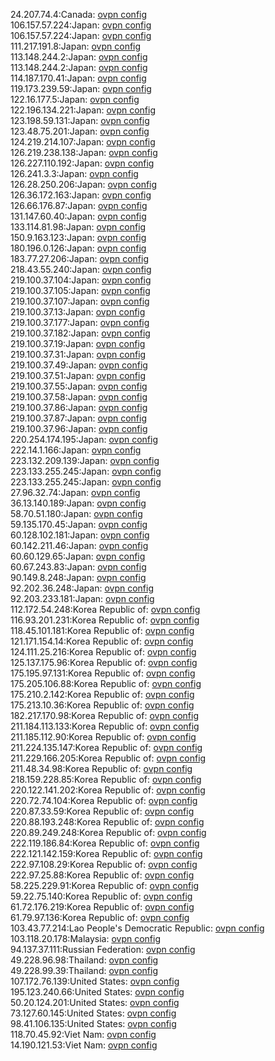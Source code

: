 24.207.74.4:Canada: [ovpn config](vpn/24_207_74_4.ovpn)  
106.157.57.224:Japan: [ovpn config](vpn/106_157_57_224.ovpn)  
106.157.57.224:Japan: [ovpn config](vpn/106_157_57_224.ovpn)  
111.217.191.8:Japan: [ovpn config](vpn/111_217_191_8.ovpn)  
113.148.244.2:Japan: [ovpn config](vpn/113_148_244_2.ovpn)  
113.148.244.2:Japan: [ovpn config](vpn/113_148_244_2.ovpn)  
114.187.170.41:Japan: [ovpn config](vpn/114_187_170_41.ovpn)  
119.173.239.59:Japan: [ovpn config](vpn/119_173_239_59.ovpn)  
122.16.177.5:Japan: [ovpn config](vpn/122_16_177_5.ovpn)  
122.196.134.221:Japan: [ovpn config](vpn/122_196_134_221.ovpn)  
123.198.59.131:Japan: [ovpn config](vpn/123_198_59_131.ovpn)  
123.48.75.201:Japan: [ovpn config](vpn/123_48_75_201.ovpn)  
124.219.214.107:Japan: [ovpn config](vpn/124_219_214_107.ovpn)  
126.219.238.138:Japan: [ovpn config](vpn/126_219_238_138.ovpn)  
126.227.110.192:Japan: [ovpn config](vpn/126_227_110_192.ovpn)  
126.241.3.3:Japan: [ovpn config](vpn/126_241_3_3.ovpn)  
126.28.250.206:Japan: [ovpn config](vpn/126_28_250_206.ovpn)  
126.36.172.163:Japan: [ovpn config](vpn/126_36_172_163.ovpn)  
126.66.176.87:Japan: [ovpn config](vpn/126_66_176_87.ovpn)  
131.147.60.40:Japan: [ovpn config](vpn/131_147_60_40.ovpn)  
133.114.81.98:Japan: [ovpn config](vpn/133_114_81_98.ovpn)  
150.9.163.123:Japan: [ovpn config](vpn/150_9_163_123.ovpn)  
180.196.0.126:Japan: [ovpn config](vpn/180_196_0_126.ovpn)  
183.77.27.206:Japan: [ovpn config](vpn/183_77_27_206.ovpn)  
218.43.55.240:Japan: [ovpn config](vpn/218_43_55_240.ovpn)  
219.100.37.104:Japan: [ovpn config](vpn/219_100_37_104.ovpn)  
219.100.37.105:Japan: [ovpn config](vpn/219_100_37_105.ovpn)  
219.100.37.107:Japan: [ovpn config](vpn/219_100_37_107.ovpn)  
219.100.37.13:Japan: [ovpn config](vpn/219_100_37_13.ovpn)  
219.100.37.177:Japan: [ovpn config](vpn/219_100_37_177.ovpn)  
219.100.37.182:Japan: [ovpn config](vpn/219_100_37_182.ovpn)  
219.100.37.19:Japan: [ovpn config](vpn/219_100_37_19.ovpn)  
219.100.37.31:Japan: [ovpn config](vpn/219_100_37_31.ovpn)  
219.100.37.49:Japan: [ovpn config](vpn/219_100_37_49.ovpn)  
219.100.37.51:Japan: [ovpn config](vpn/219_100_37_51.ovpn)  
219.100.37.55:Japan: [ovpn config](vpn/219_100_37_55.ovpn)  
219.100.37.58:Japan: [ovpn config](vpn/219_100_37_58.ovpn)  
219.100.37.86:Japan: [ovpn config](vpn/219_100_37_86.ovpn)  
219.100.37.87:Japan: [ovpn config](vpn/219_100_37_87.ovpn)  
219.100.37.96:Japan: [ovpn config](vpn/219_100_37_96.ovpn)  
220.254.174.195:Japan: [ovpn config](vpn/220_254_174_195.ovpn)  
222.14.1.166:Japan: [ovpn config](vpn/222_14_1_166.ovpn)  
223.132.209.139:Japan: [ovpn config](vpn/223_132_209_139.ovpn)  
223.133.255.245:Japan: [ovpn config](vpn/223_133_255_245.ovpn)  
223.133.255.245:Japan: [ovpn config](vpn/223_133_255_245.ovpn)  
27.96.32.74:Japan: [ovpn config](vpn/27_96_32_74.ovpn)  
36.13.140.189:Japan: [ovpn config](vpn/36_13_140_189.ovpn)  
58.70.51.180:Japan: [ovpn config](vpn/58_70_51_180.ovpn)  
59.135.170.45:Japan: [ovpn config](vpn/59_135_170_45.ovpn)  
60.128.102.181:Japan: [ovpn config](vpn/60_128_102_181.ovpn)  
60.142.211.46:Japan: [ovpn config](vpn/60_142_211_46.ovpn)  
60.60.129.65:Japan: [ovpn config](vpn/60_60_129_65.ovpn)  
60.67.243.83:Japan: [ovpn config](vpn/60_67_243_83.ovpn)  
90.149.8.248:Japan: [ovpn config](vpn/90_149_8_248.ovpn)  
92.202.36.248:Japan: [ovpn config](vpn/92_202_36_248.ovpn)  
92.203.233.181:Japan: [ovpn config](vpn/92_203_233_181.ovpn)  
112.172.54.248:Korea Republic of: [ovpn config](vpn/112_172_54_248.ovpn)  
116.93.201.231:Korea Republic of: [ovpn config](vpn/116_93_201_231.ovpn)  
118.45.101.181:Korea Republic of: [ovpn config](vpn/118_45_101_181.ovpn)  
121.171.154.14:Korea Republic of: [ovpn config](vpn/121_171_154_14.ovpn)  
124.111.25.216:Korea Republic of: [ovpn config](vpn/124_111_25_216.ovpn)  
125.137.175.96:Korea Republic of: [ovpn config](vpn/125_137_175_96.ovpn)  
175.195.97.131:Korea Republic of: [ovpn config](vpn/175_195_97_131.ovpn)  
175.205.106.88:Korea Republic of: [ovpn config](vpn/175_205_106_88.ovpn)  
175.210.2.142:Korea Republic of: [ovpn config](vpn/175_210_2_142.ovpn)  
175.213.10.36:Korea Republic of: [ovpn config](vpn/175_213_10_36.ovpn)  
182.217.170.98:Korea Republic of: [ovpn config](vpn/182_217_170_98.ovpn)  
211.184.113.133:Korea Republic of: [ovpn config](vpn/211_184_113_133.ovpn)  
211.185.112.90:Korea Republic of: [ovpn config](vpn/211_185_112_90.ovpn)  
211.224.135.147:Korea Republic of: [ovpn config](vpn/211_224_135_147.ovpn)  
211.229.166.205:Korea Republic of: [ovpn config](vpn/211_229_166_205.ovpn)  
211.48.34.98:Korea Republic of: [ovpn config](vpn/211_48_34_98.ovpn)  
218.159.228.85:Korea Republic of: [ovpn config](vpn/218_159_228_85.ovpn)  
220.122.141.202:Korea Republic of: [ovpn config](vpn/220_122_141_202.ovpn)  
220.72.74.104:Korea Republic of: [ovpn config](vpn/220_72_74_104.ovpn)  
220.87.33.59:Korea Republic of: [ovpn config](vpn/220_87_33_59.ovpn)  
220.88.193.248:Korea Republic of: [ovpn config](vpn/220_88_193_248.ovpn)  
220.89.249.248:Korea Republic of: [ovpn config](vpn/220_89_249_248.ovpn)  
222.119.186.84:Korea Republic of: [ovpn config](vpn/222_119_186_84.ovpn)  
222.121.142.159:Korea Republic of: [ovpn config](vpn/222_121_142_159.ovpn)  
222.97.108.29:Korea Republic of: [ovpn config](vpn/222_97_108_29.ovpn)  
222.97.25.88:Korea Republic of: [ovpn config](vpn/222_97_25_88.ovpn)  
58.225.229.91:Korea Republic of: [ovpn config](vpn/58_225_229_91.ovpn)  
59.22.75.140:Korea Republic of: [ovpn config](vpn/59_22_75_140.ovpn)  
61.72.176.219:Korea Republic of: [ovpn config](vpn/61_72_176_219.ovpn)  
61.79.97.136:Korea Republic of: [ovpn config](vpn/61_79_97_136.ovpn)  
103.43.77.214:Lao People's Democratic Republic: [ovpn config](vpn/103_43_77_214.ovpn)  
103.118.20.178:Malaysia: [ovpn config](vpn/103_118_20_178.ovpn)  
94.137.37.111:Russian Federation: [ovpn config](vpn/94_137_37_111.ovpn)  
49.228.96.98:Thailand: [ovpn config](vpn/49_228_96_98.ovpn)  
49.228.99.39:Thailand: [ovpn config](vpn/49_228_99_39.ovpn)  
107.172.76.139:United States: [ovpn config](vpn/107_172_76_139.ovpn)  
195.123.240.66:United States: [ovpn config](vpn/195_123_240_66.ovpn)  
50.20.124.201:United States: [ovpn config](vpn/50_20_124_201.ovpn)  
73.127.60.145:United States: [ovpn config](vpn/73_127_60_145.ovpn)  
98.41.106.135:United States: [ovpn config](vpn/98_41_106_135.ovpn)  
118.70.45.92:Viet Nam: [ovpn config](vpn/118_70_45_92.ovpn)  
14.190.121.53:Viet Nam: [ovpn config](vpn/14_190_121_53.ovpn)  
